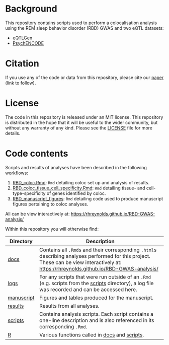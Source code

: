 
<!-- README.md is generated from README.Rmd. Please edit that file -->
# Background

This repository contains scripts used to perform a colocalisation analysis using the REM sleep behavior disorder (RBD) GWAS and two eQTL datasets:

-   [eQTLGen](https://www.biorxiv.org/content/10.1101/447367v1.full)
-   [PsychENCODE](https://www.ncbi.nlm.nih.gov/pubmed/30545857)

# Citation

If you use any of the code or data from this repository, please cite our [paper]() (link to follow).

# License

The code in this repository is released under an MIT license. This repository is distributed in the hope that it will be useful to the wider community, but without any warranty of any kind. Please see the [LICENSE](LICENSE) file for more details.

# Code contents

Scripts and results of analyses have been described in the following workflows:

1.  [RBD\_coloc.Rmd](./docs/RBD_coloc.Rmd): `Rmd` detailing coloc set up and analysis of results.
2.  [RBD\_coloc\_tissue\_cell\_specificity.Rmd](./docs/RBD_coloc_tissue_cell_specificity.Rmd): `Rmd` detailing tissue- and cell-type-specificity of genes identified by coloc.
3.  [RBD\_manuscript\_figures](./docs/RBD_manuscript_figures.Rmd): `Rmd` detailing code used to produce manuscript figures pertaining to coloc analyses.

All can be view interactively at: <https://rhreynolds.github.io/RBD-GWAS-analysis/>

Within this repository you will otherwise find:

<table>
<colgroup>
<col width="11%" />
<col width="88%" />
</colgroup>
<thead>
<tr class="header">
<th>Directory</th>
<th>Description</th>
</tr>
</thead>
<tbody>
<tr class="odd">
<td><a href="docs" class="uri">docs</a></td>
<td>Contains all <code>.Rmd</code>s and their corresponding <code>.html</code>s describing analyses performed for this project. These can be view interactively at: <a href="https://rhreynolds.github.io/RBD-GWAS-analysis/" class="uri">https://rhreynolds.github.io/RBD-GWAS-analysis/</a></td>
</tr>
<tr class="even">
<td><a href="logs" class="uri">logs</a></td>
<td>For any scripts that were run outside of an <code>.Rmd</code> (e.g. scripts from the <a href="scripts" class="uri">scripts</a> directory), a log file was recorded and can be accessed here.</td>
</tr>
<tr class="odd">
<td><a href="manuscript" class="uri">manuscript</a></td>
<td>Figures and tables produced for the manuscript.</td>
</tr>
<tr class="even">
<td><a href="results" class="uri">results</a></td>
<td>Results from all analyses.</td>
</tr>
<tr class="odd">
<td><a href="scripts" class="uri">scripts</a></td>
<td>Contains analysis scripts. Each script contains a one-line description and is also referenced in its corresponding <code>.Rmd</code>.</td>
</tr>
<tr class="even">
<td><a href="R" class="uri">R</a></td>
<td>Various functions called in <a href="docs" class="uri">docs</a> and <a href="scripts" class="uri">scripts</a>.</td>
</tr>
</tbody>
</table>
